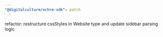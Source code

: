 ```yaml
---
"@digitalculture/ochre-sdk": patch
---
```


refactor: restructure cssStyles in Website type and update sidebar parsing logic
